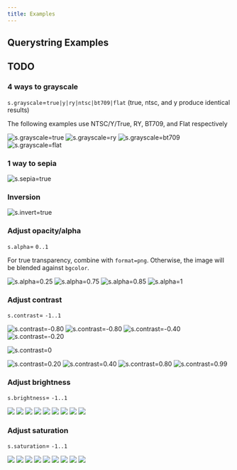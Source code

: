 ```yaml
---
title: Examples
---
```


## Querystring Examples

## TODO

### 4 ways to grayscale

`s.grayscale`=`true|y|ry|ntsc|bt709|flat` (true, ntsc, and y produce identical results)

The following examples use NTSC/Y/True, RY, BT709, and Flat respectively

![s.grayscale=true](https://z.zr.io/ri/utah2.jpg;width=200;s.grayscale=true)
![s.grayscale=ry](https://z.zr.io/ri/utah2.jpg;width=200;s.grayscale=ry)
![s.grayscale=bt709](https://z.zr.io/ri/utah2.jpg;width=200;s.grayscale=bt709)
![s.grayscale=flat](https://z.zr.io/ri/utah2.jpg;width=200;s.grayscale=flat)

### 1 way to sepia

![s.sepia=true](https://z.zr.io/ri/utah2.jpg;width=200;s.sepia=true)

### Inversion

![s.invert=true](https://z.zr.io/ri/utah2.jpg;width=200;s.invert=true)

### Adjust opacity/alpha

`s.alpha`= `0..1`

For true transparency, combine with `format=png`. Otherwise, the image will be blended against `bgcolor`.

![s.alpha=0.25](https://z.zr.io/ri/utah.jpg;width=200;s.alpha=0.25)
![s.alpha=0.75](https://z.zr.io/ri/utah.jpg;width=200;s.alpha=0.75)
![s.alpha=0.85](https://z.zr.io/ri/utah.jpg;width=200;s.alpha=0.85)
![s.alpha=1](https://z.zr.io/ri/utah.jpg;width=200;s.alpha=1)

### Adjust contrast

`s.contrast`= `-1..1`

![s.contrast=-0.80](https://z.zr.io/ri/utah.jpg;width=200;s.contrast=-0.99)
![s.contrast=-0.80](https://z.zr.io/ri/utah.jpg;width=200;s.contrast=-0.80)
![s.contrast=-0.40](https://z.zr.io/ri/utah.jpg;width=200;s.contrast=-0.40)
![s.contrast=-0.20](https://z.zr.io/ri/utah.jpg;width=200;s.contrast=-0.20)

![s.contrast=0](https://z.zr.io/ri/utah.jpg;width=200;s.contrast=0)

![s.contrast=0.20](https://z.zr.io/ri/utah.jpg;width=200;s.contrast=0.20)
![s.contrast=0.40](https://z.zr.io/ri/utah.jpg;width=200;s.contrast=0.40)
![s.contrast=0.80](https://z.zr.io/ri/utah.jpg;width=200;s.contrast=0.80)
![s.contrast=0.99](https://z.zr.io/ri/utah.jpg;width=200;s.contrast=0.99)

### Adjust brightness

`s.brightness`= `-1..1`

![](https://z.zr.io/ri/red-leaf.jpg;width=100;s.brightness=-1)
![](https://z.zr.io/ri/red-leaf.jpg;width=100;s.brightness=-0.7)
![](https://z.zr.io/ri/red-leaf.jpg;width=100;s.brightness=-0.5)
![](https://z.zr.io/ri/red-leaf.jpg;width=100;s.brightness=-0.2)
![](https://z.zr.io/ri/red-leaf.jpg;width=100;s.brightness=0)
![](https://z.zr.io/ri/red-leaf.jpg;width=100;s.brightness=0.2)
![](https://z.zr.io/ri/red-leaf.jpg;width=100;s.brightness=0.5)
![](https://z.zr.io/ri/red-leaf.jpg;width=100;s.brightness=0.7)
![](https://z.zr.io/ri/red-leaf.jpg;width=100;s.brightness=1)

### Adjust saturation

`s.saturation`= `-1..1`

![](https://z.zr.io/ri/red-leaf.jpg;width=100;s.saturation=-1)
![](https://z.zr.io/ri/red-leaf.jpg;width=100;s.saturation=-0.9)
![](https://z.zr.io/ri/red-leaf.jpg;width=100;s.saturation=-0.5)
![](https://z.zr.io/ri/red-leaf.jpg;width=100;s.saturation=-0.2)
![](https://z.zr.io/ri/red-leaf.jpg;width=100;s.saturation=0)
![](https://z.zr.io/ri/red-leaf.jpg;width=100;s.saturation=0.2)
![](https://z.zr.io/ri/red-leaf.jpg;width=100;s.saturation=0.5)
![](https://z.zr.io/ri/red-leaf.jpg;width=100;s.saturation=0.9)
![](https://z.zr.io/ri/red-leaf.jpg;width=100;s.saturation=1)
